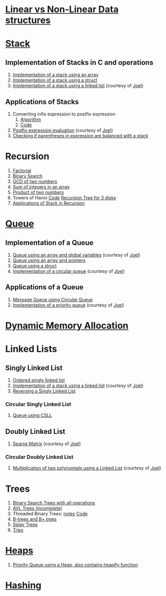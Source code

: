 # [Linear vs Non-Linear Data structures](https://github.com/venkat1924/DSA/blob/main/LinearVsNonLinear.md)
# [Stack](https://github.com/venkat1924/IS233AI-Data_Structures/blob/main/Stack/stackNotes.md)
## Implementation of Stacks in C and operations
1. [Implementation of a stack using an array](https://github.com/venkat1924/IS233AI-Data_Structures/blob/main/Stack/stackUsingArray.c)
2. [Implementation of a stack using a struct](https://github.com/venkat1924/IS233AI-Data_Structures/blob/main/Stack/stackUsingStruct.c)
3. [Implementation of a stack using a linked list](https://github.com/venkat1924/IS233AI-Data_Structures/blob/main/Stack/stackUsingLinkedlist.c) (courtesy of [Joel](https://github.com/playinpixel))
## Applications of Stacks
1. Converting infix expression to postfix expression
    1. [Algorithm](https://github.com/venkat1924/DSA/blob/main/Stack/InfixToPostfixAlgorithm.md)
    2. [Code](https://github.com/venkat1924/IS233AI-Data_Structures/blob/main/Stack/infixToPostfix.c)
2. [Postfix expression evaluation](https://github.com/venkat1924/IS233AI-Data_Structures/blob/main/Stack/postfixEvaluation.c) (courtesy of [Joel](https://github.com/playinpixel))
3. [Checking if parentheses in expression are balanced with a stack](https://github.com/venkat1924/IS233AI-Data_Structures/blob/main/Stack/parenthesesChecking.c)

# Recursion
1. [Factorial](https://github.com/venkat1924/DSA/blob/main/Recursion/factorial.c)
2. [Binary Search](https://github.com/venkat1924/DSA/blob/main/Recursion/binarySearch.c)
3. [GCD of two numbers](https://github.com/venkat1924/DSA/blob/main/Recursion/gcd.c)
4. [Sum of integers in an array](https://github.com/venkat1924/DSA/blob/main/Recursion/arraySum.c)
5. [Product of two numbers](https://github.com/venkat1924/DSA/blob/main/Recursion/product.c)
6. Towers of Hanoi [Code](https://github.com/venkat1924/IS233AI-Data_Structures/blob/main/Recursion/towersOfHanoi.c) [Recursion Tree for 3 disks](https://github.com/venkat1924/DSA/blob/main/Recursion/RecursionTreeHanoi.png)
7. [Applications of Stack in Recursion](https://github.com/venkat1924/DSA/blob/main/Recursion/ApplicationOfStack.md)


# [Queue](https://github.com/venkat1924/IS233AI-Data_Structures/blob/main/Queue/Queue_notes.md)
## Implementation of a Queue
1. [Queue using an array and global variables](https://github.com/venkat1924/IS233AI-Data_Structures/blob/main/Queue/queueGlobalVariables.c) (courtesy of [Joel](https://github.com/playinpixel))
2. [Queue using an array and pointers](https://github.com/venkat1924/IS233AI-Data_Structures/blob/main/Queue/queueUsingPointers.c)
3. [Queue using a struct](https://github.com/venkat1924/DSA/blob/main/Queue/queueUsingStructs.c)
4. [Implementation of a circular queue](https://github.com/venkat1924/IS233AI-Data_Structures/blob/main/Queue/circularQueue.c) (courtesy of [Joel](https://github.com/playinpixel))
## Applications of a Queue
1. [Message Queue using Circular Queue](https://github.com/venkat1924/DSA/blob/main/LABS/3_Message_Queue.c)
2. [Implementation of a priority queue](https://github.com/venkat1924/IS233AI-Data_Structures/blob/main/Queue/PriorityQueue.c) (courtesy of [Joel](https://github.com/playinpixel))

# [Dynamic Memory Allocation](https://www.geeksforgeeks.org/dynamic-memory-allocation-in-c-using-malloc-calloc-free-and-realloc/)

# Linked Lists
## Singly Linked List
1. [Ordered singly linked list](https://github.com/venkat1924/IS233AI-Data_Structures/blob/main/Linked_list/orderedSinglyLinkedList.c)
2. [Implementation of a stack using a linked list](https://github.com/venkat1924/IS233AI-Data_Structures/blob/main/Stack/stackUsingLinkedlist.c) (courtesy of [Joel](https://github.com/playinpixel))
3. [Reversing a Singly Linked List](https://github.com/venkat1924/DSA/blob/main/Linked_list/reverseSLL.c)
### Circular Singly Linked List
1. [Queue using CSLL](https://github.com/venkat1924/DSA/blob/main/LABS/5_Queue_CLL.c)
## Doubly Linked List
1. [Sparse Matrix](https://github.com/venkat1924/DSA/blob/main/Linked_list/sparseMatrixwDLL.c) (courtesy of [Joel](https://github.com/playinpixel))
### Circular Doubly Linked List 
1. [Multiplication of two polynomials using a Linked List](https://github.com/venkat1924/DSA/blob/main/LABS/4_Poly_mul.c) (courtesy of [Joel](https://github.com/playinpixel))

# Trees
1. [Binary Search Trees with all operations](https://github.com/venkat1924/IS233AI-Data_Structures/blob/main/Trees/binarySearchTrees.c)
2. [AVL Trees (incomplete)](https://github.com/venkat1924/IS233AI-Data_Structures/blob/main/Trees/AVLtree.md)
3. Threaded Binary Trees: [notes](https://github.com/venkat1924/DSA/blob/main/Trees/ThreadedBinaryTree.md) [Code](https://github.com/venkat1924/DSA/blob/main/Trees/ThreadedBinaryTree.c)
4. [B-trees and B+ trees](https://github.com/venkat1924/DSA/blob/main/Trees/Btree.md)
5. [Splay Trees](https://github.com/venkat1924/DSA/blob/main/Trees/SplayTree.md)
6. [Tries](https://github.com/venkat1924/DSA/blob/main/Trees/Tries.md)

# [Heaps](https://github.com/venkat1924/DSA/blob/main/Heaps/Heaps.md)
1. [Priority Queue using a Heap, also contains heapify function](https://github.com/venkat1924/DSA/blob/main/LABS/7_Priority_Q_Heap.c)
   
# [Hashing](https://github.com/venkat1924/IS233AI-Data_Structures_and_Applications/blob/main/Hashing/Hashing.md)
